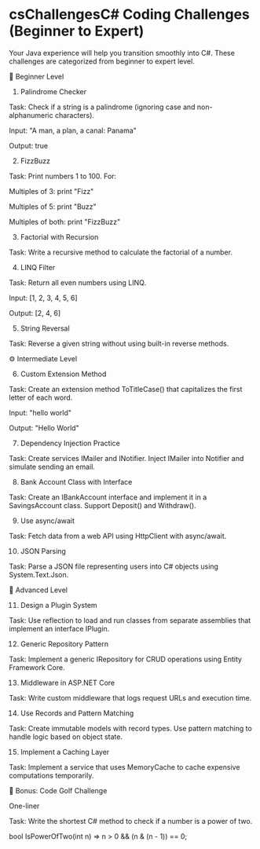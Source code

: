 # csChallengesC# Coding Challenges (Beginner to Expert)

Your Java experience will help you transition smoothly into C#. These challenges are categorized from beginner to expert level.

🔰 Beginner Level

1. Palindrome Checker

Task: Check if a string is a palindrome (ignoring case and non-alphanumeric characters).

Input: "A man, a plan, a canal: Panama"

Output: true

2. FizzBuzz

Task: Print numbers 1 to 100. For:

Multiples of 3: print "Fizz"

Multiples of 5: print "Buzz"

Multiples of both: print "FizzBuzz"

3. Factorial with Recursion

Task: Write a recursive method to calculate the factorial of a number.

4. LINQ Filter

Task: Return all even numbers using LINQ.

Input: [1, 2, 3, 4, 5, 6]

Output: [2, 4, 6]

5. String Reversal

Task: Reverse a given string without using built-in reverse methods.

⚙️ Intermediate Level

6. Custom Extension Method

Task: Create an extension method ToTitleCase() that capitalizes the first letter of each word.

Input: "hello world"

Output: "Hello World"

7. Dependency Injection Practice

Task: Create services IMailer and INotifier. Inject IMailer into Notifier and simulate sending an email.

8. Bank Account Class with Interface

Task: Create an IBankAccount interface and implement it in a SavingsAccount class. Support Deposit() and Withdraw().

9. Use async/await

Task: Fetch data from a web API using HttpClient with async/await.

10. JSON Parsing

Task: Parse a JSON file representing users into C# objects using System.Text.Json.

🚀 Advanced Level

11. Design a Plugin System

Task: Use reflection to load and run classes from separate assemblies that implement an interface IPlugin.

12. Generic Repository Pattern

Task: Implement a generic IRepository<T> for CRUD operations using Entity Framework Core.

13. Middleware in ASP.NET Core

Task: Write custom middleware that logs request URLs and execution time.

14. Use Records and Pattern Matching

Task: Create immutable models with record types. Use pattern matching to handle logic based on object state.

15. Implement a Caching Layer

Task: Implement a service that uses MemoryCache to cache expensive computations temporarily.

🧠 Bonus: Code Golf Challenge

One-liner

Task: Write the shortest C# method to check if a number is a power of two.

bool IsPowerOfTwo(int n) => n > 0 && (n & (n - 1)) == 0;
